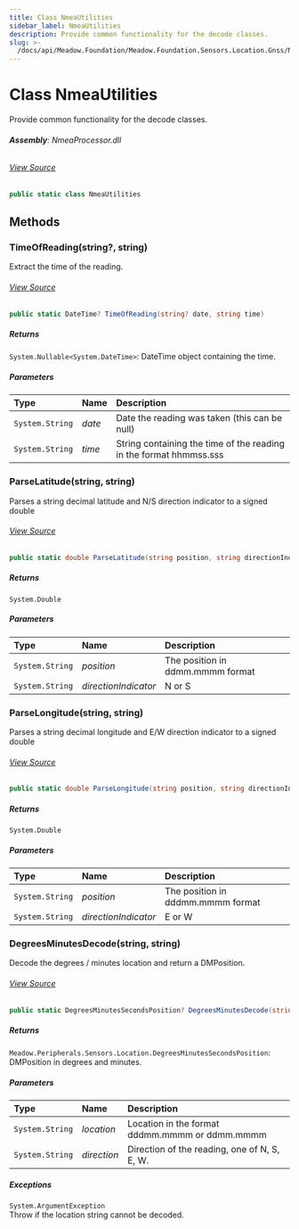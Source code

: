 ```yaml
---
title: Class NmeaUtilities
sidebar_label: NmeaUtilities
description: Provide common functionality for the decode classes.
slug: >-
  /docs/api/Meadow.Foundation/Meadow.Foundation.Sensors.Location.Gnss/NmeaUtilities
---
```

# Class NmeaUtilities
Provide common functionality for the decode classes.

###### **Assembly**: NmeaProcessor.dll
###### [View Source](https://github.com/WildernessLabs/Meadow.Foundation.git/blob/develop/Source/Meadow.Foundation.Libraries_and_Frameworks/Sensors.Location.Gnss.NmeaProcessor/Driver/NmeaUtilities.cs#L9)
```csharp title="Declaration"
public static class NmeaUtilities
```
## Methods
### TimeOfReading(string?, string)
Extract the time of the reading.
###### [View Source](https://github.com/WildernessLabs/Meadow.Foundation.git/blob/develop/Source/Meadow.Foundation.Libraries_and_Frameworks/Sensors.Location.Gnss.NmeaProcessor/Driver/NmeaUtilities.cs#L17)
```csharp title="Declaration"
public static DateTime? TimeOfReading(string? date, string time)
```

##### Returns

`System.Nullable<System.DateTime>`: DateTime object containing the time.
##### Parameters

| Type | Name | Description |
|:--- |:--- |:--- |
| `System.String` | *date* | Date the reading was taken (this can be null) |
| `System.String` | *time* | String containing the time of the reading in the format hhmmss.sss |

### ParseLatitude(string, string)
Parses a string decimal latitude and N/S direction indicator to a signed double
###### [View Source](https://github.com/WildernessLabs/Meadow.Foundation.git/blob/develop/Source/Meadow.Foundation.Libraries_and_Frameworks/Sensors.Location.Gnss.NmeaProcessor/Driver/NmeaUtilities.cs#L61)
```csharp title="Declaration"
public static double ParseLatitude(string position, string directionIndicator)
```

##### Returns

`System.Double`

##### Parameters

| Type | Name | Description |
|:--- |:--- |:--- |
| `System.String` | *position* | The position in ddmm.mmmm format |
| `System.String` | *directionIndicator* | N or S |

### ParseLongitude(string, string)
Parses a string decimal longitude and E/W direction indicator to a signed double
###### [View Source](https://github.com/WildernessLabs/Meadow.Foundation.git/blob/develop/Source/Meadow.Foundation.Libraries_and_Frameworks/Sensors.Location.Gnss.NmeaProcessor/Driver/NmeaUtilities.cs#L80)
```csharp title="Declaration"
public static double ParseLongitude(string position, string directionIndicator)
```

##### Returns

`System.Double`

##### Parameters

| Type | Name | Description |
|:--- |:--- |:--- |
| `System.String` | *position* | The position in dddmm.mmmm format |
| `System.String` | *directionIndicator* | E or W |

### DegreesMinutesDecode(string, string)
Decode the degrees / minutes location and return a DMPosition.
###### [View Source](https://github.com/WildernessLabs/Meadow.Foundation.git/blob/develop/Source/Meadow.Foundation.Libraries_and_Frameworks/Sensors.Location.Gnss.NmeaProcessor/Driver/NmeaUtilities.cs#L101)
```csharp title="Declaration"
public static DegreesMinutesSecondsPosition? DegreesMinutesDecode(string location, string direction)
```

##### Returns

`Meadow.Peripherals.Sensors.Location.DegreesMinutesSecondsPosition`: DMPosition in degrees and minutes.
##### Parameters

| Type | Name | Description |
|:--- |:--- |:--- |
| `System.String` | *location* | Location in the format dddmm.mmmm or ddmm.mmmm |
| `System.String` | *direction* | Direction of the reading, one of N, S, E, W. |


##### Exceptions

`System.ArgumentException`  
Throw if the location string cannot be decoded.
